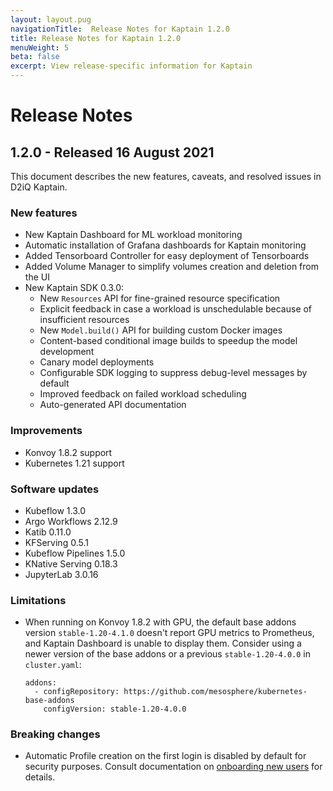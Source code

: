 ```yaml
---
layout: layout.pug
navigationTitle:  Release Notes for Kaptain 1.2.0
title: Release Notes for Kaptain 1.2.0
menuWeight: 5
beta: false
excerpt: View release-specific information for Kaptain
---
```


# Release Notes

## 1.2.0 - Released 16 August 2021

This document describes the new features, caveats, and resolved issues in D2iQ Kaptain.

### New features
* New Kaptain Dashboard for ML workload monitoring
* Automatic installation of Grafana dashboards for Kaptain monitoring
* Added Tensorboard Controller for easy deployment of Tensorboards
* Added Volume Manager to simplify volumes creation and deletion from the UI
* New Kaptain SDK 0.3.0:
  * New `Resources` API for fine-grained resource specification
  * Explicit feedback in case a workload is unschedulable because of insufficient resources
  * New `Model.build()` API for building custom Docker images
  * Content-based conditional image builds to speedup the model development
  * Canary model deployments
  * Configurable SDK logging to suppress debug-level messages by default
  * Improved feedback on failed workload scheduling
  * Auto-generated API documentation

### Improvements
* Konvoy 1.8.2 support
* Kubernetes 1.21 support

### Software updates
* Kubeflow 1.3.0
* Argo Workflows 2.12.9
* Katib 0.11.0
* KFServing 0.5.1
* Kubeflow Pipelines 1.5.0
* KNative Serving 0.18.3
* JupyterLab 3.0.16

### Limitations
* When running on Konvoy 1.8.2 with GPU, the default base addons version `stable-1.20-4.1.0` doesn't report GPU
metrics to Prometheus, and Kaptain Dashboard is unable to display them. Consider using a newer version of the base
addons or a previous `stable-1.20-4.0.0` in `cluster.yaml`:
  ```
  addons:
    - configRepository: https://github.com/mesosphere/kubernetes-base-addons
      configVersion: stable-1.20-4.0.0
  ```

### Breaking changes
* Automatic Profile creation on the first login is disabled by default for security purposes.
Consult documentation on [onboarding new users][onboarding-new-users] for details.

[onboarding-new-users]: ../../user-management#onboarding-new-users